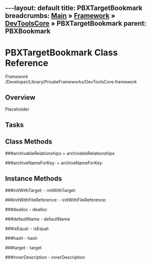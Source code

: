 ---layout: default
title: PBXTargetBookmark
breadcrumbs: <a href="/index.html">Main</a> &raquo; <a href="/Frameworks.html">Framework</a> &raquo; <a href="/Frameworks/DevToolsCore.html">DevToolsCore</a> &raquo; PBXTargetBookmark
parent: PBXBookmark 
---
# PBXTargetBookmark Class Reference

*Framework* /Developer/Library/PrivateFrameworks/DevToolsCore.framework

## Overview

Placeholder

## Tasks

## Class Methods

<a name="+archivableRelationships"></a>
###archivableRelationships
    + archivableRelationships

<a name="+archiveNameForKey:"></a>
###archiveNameForKey:
    + archiveNameForKey:

## Instance Methods

<a name="-initWithTarget:"></a>
###initWithTarget:
    - initWithTarget:

<a name="-initWithFileReference:"></a>
###initWithFileReference:
    - initWithFileReference:

<a name="-dealloc"></a>
###dealloc
    - dealloc

<a name="-defaultName"></a>
###defaultName
    - defaultName

<a name="-isEqual:"></a>
###isEqual:
    - isEqual:

<a name="-hash"></a>
###hash
    - hash

<a name="-target"></a>
###target
    - target

<a name="-innerDescription"></a>
###innerDescription
    - innerDescription

